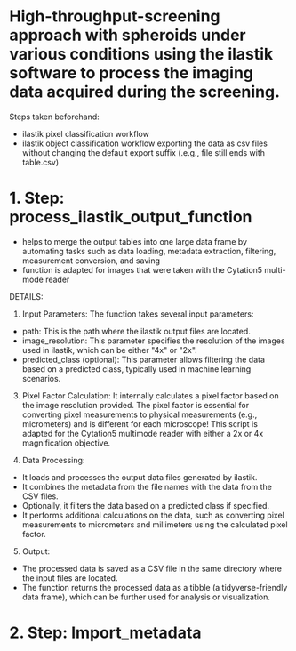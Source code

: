 # High-throughput-screening approach with spheroids under various conditions using the ilastik software to process the imaging data acquired during the screening.

Steps taken beforehand: 
- ilastik pixel classification workflow
- ilastik object classification workflow exporting the data as csv files without changing the default export suffix (.e.g., file still ends with table.csv)

# 1. Step: process_ilastik_output_function
- helps to merge the output tables into one large data frame by automating tasks such as data loading, metadata extraction, filtering, measurement conversion, and saving
- function is adapted for images that were taken with the Cytation5 multi-mode reader


DETAILS:

1. Input Parameters: The function takes several input parameters:
- path: This is the path where the ilastik output files are located.
- image_resolution: This parameter specifies the resolution of the images used in ilastik, which can be either "4x" or "2x".
- predicted_class (optional): This parameter allows filtering the data based on a predicted class, typically used in machine learning scenarios.

3. Pixel Factor Calculation: It internally calculates a pixel factor based on the image resolution provided. The pixel factor is essential for converting pixel measurements to physical measurements (e.g., micrometers) and is different for each microscope! This script is adapted for the Cytation5 multimode reader with either a 2x or 4x magnification objective.

4. Data Processing:
- It loads and processes the output data files generated by ilastik.
- It combines the metadata from the file names with the data from the CSV files.
- Optionally, it filters the data based on a predicted class if specified.
- It performs additional calculations on the data, such as converting pixel measurements to micrometers and millimeters using the calculated pixel factor.

5. Output:
- The processed data is saved as a CSV file in the same directory where the input files are located.
- The function returns the processed data as a tibble (a tidyverse-friendly data frame), which can be further used for analysis or visualization.






# 2. Step: Import_metadata
